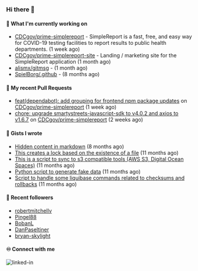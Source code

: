 ### Hi there 👋

#### 🚀 What I'm currently working on

- [CDCgov/prime-simplereport](https://github.com/CDCgov/prime-simplereport) - SimpleReport is a fast, free, and easy way for COVID-19 testing facilities to report results to public health departments. (1 week ago)
- [CDCgov/prime-simplereport-site](https://github.com/CDCgov/prime-simplereport-site) - Landing / marketing site for the SimpleReport application (1 month ago)
- [alismx/gitmsg](https://github.com/alismx/gitmsg) -  (1 month ago)
- [SpielBorg/.github](https://github.com/SpielBorg/.github) -  (8 months ago)

#### 🔨 My recent Pull Requests

- [feat(dependabot): add grouping for frontend npm package updates](https://github.com/CDCgov/prime-simplereport/pull/7342) on [CDCgov/prime-simplereport](https://github.com/CDCgov/prime-simplereport) (1 week ago)
- [chore: upgrade smartystreets-javascript-sdk to v4.0.2 and axios to v1.6.7](https://github.com/CDCgov/prime-simplereport/pull/7315) on [CDCgov/prime-simplereport](https://github.com/CDCgov/prime-simplereport) (2 weeks ago)

#### 📓 Gists I wrote

- [Hidden content in markdown](https://gist.github.com/cffeb79c933f98279c46906f390fd3a0) (8 months ago)
- [This creates a lock based on the existence of a file](https://gist.github.com/6bb524c02a636a478f49d7387f57869b) (11 months ago)
- [This is a script to sync to s3 compatible tools (AWS S3, Digital Ocean Spaces)](https://gist.github.com/7a42ab3b5203a9eca579f0a80a9dc63b) (11 months ago)
- [Python script to generate fake data](https://gist.github.com/ea13a03b628e2d682334c0adf38400c5) (11 months ago)
- [Script to handle some liquibase commands related to checksums and rollbacks](https://gist.github.com/ac68b4781c7c500bf5c2aa9bd4aaff7c) (11 months ago)

#### 👯 Recent followers

- [robertmitchellv](https://github.com/robertmitchellv)
- [Pingel88](https://github.com/Pingel88)
- [BobanL](https://github.com/BobanL)
- [DanPaseltiner](https://github.com/DanPaseltiner)
- [bryan-skylight](https://github.com/bryan-skylight)

#### ♾️ Connect with me
[<img align="left" alt="linked-in" src="https://img.shields.io/badge/linkedin-%230077B5.svg?&style=for-the-badge&logo=linkedin&logoColor=white" />](https://www.linkedin.com/in/alismx)
